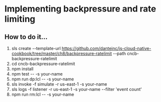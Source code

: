 # Implementing backpressure and rate limiting

## How to do it...
1. sls create --template-url https://github.com/danteinc/js-cloud-native-cookbook/tree/master/ch8/backpressure-ratelimit --path cncb-backpressure-ratelimit
2. cd cncb-backpressure-ratelimit
3. npm install
4. npm test -- -s your-name
5. npm run dp:lcl -- -s your-name
6. sls invoke -f simulate -r us-east-1 -s your-name
7. sls logs -f listener -r us-east-1 -s your-name --filter 'event count'
8. npm run rm:lcl -- -s your-name
